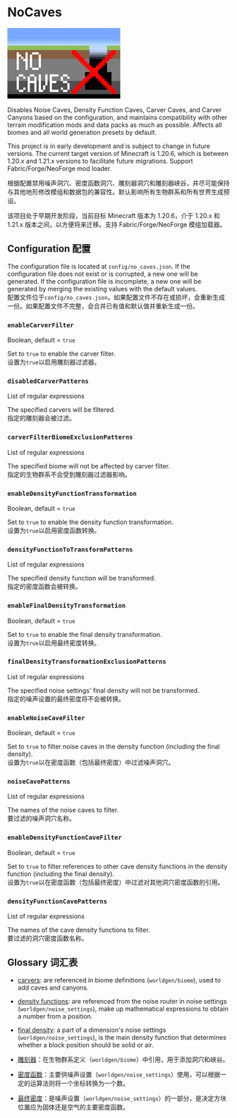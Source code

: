 # NoCaves
<img src="common/src/main/resources/assets/no_caves/logo.png" alt="logo" width="256"/>

Disables Noise Caves, Density Function Caves, Carver Caves, and Carver Canyons based on the configuration, and maintains compatibility with other terrain modification mods and data packs as much as possible. Affects all biomes and all world generation presets by default.

This project is in early development and is subject to change in future versions. The current target version of Minecraft is 1.20.6, which is between 1.20.x and 1.21.x versions to facilitate future migrations. Support Fabric/Forge/NeoForge mod loader.

根据配置禁用噪声洞穴、密度函数洞穴、雕刻器洞穴和雕刻器峡谷，并尽可能保持与其他地形修改模组和数据包的兼容性。默认影响所有生物群系和所有世界生成预设。

该项目处于早期开发阶段，当前目标 Minecraft 版本为 1.20.6，介于 1.20.x 和 1.21.x 版本之间，以方便将来迁移。支持 Fabric/Forge/NeoForge 模组加载器。

## Configuration 配置
The configuration file is located at `config/no_caves.json`. If the configuration file does not exist or is corrupted, a new one will be generated. If the configuration file is incomplete, a new one will be generated by merging the existing values with the default values.\
配置文件位于`config/no_caves.json`。如果配置文件不存在或损坏，会重新生成一份。如果配置文件不完整，会合并已有值和默认值并重新生成一份。

### `enableCarverFilter`
Boolean, default = `true`

Set to `true` to enable the carver filter.\
设置为`true`以启用雕刻器过滤器。

### `disabledCarverPatterns`
List of regular expressions

The specified carvers will be filtered.\
指定的雕刻器会被过滤。

### `carverFilterBiomeExclusionPatterns`
List of regular expressions

The specified biome will not be affected by carver filter.\
指定的生物群系不会受到雕刻器过滤器影响。

### `enableDensityFunctionTransformation`
Boolean, default = `true`

Set to `true` to enable the density function transformation.\
设置为`true`以启用密度函数转换。

### `densityFunctionToTransformPatterns`
List of regular expressions

The specified density function will be transformed.\
指定的密度函数会被转换。

### `enableFinalDensityTransformation`
Boolean, default = `true`

Set to `true` to enable the final density transformation.\
设置为`true`以启用最终密度转换。

### `finalDensityTransformationExclusionPatterns`
List of regular expressions

The specified noise settings' final density will not be transformed.\
指定的噪声设置的最终密度将不会被转换。

### `enableNoiseCaveFilter`
Boolean, default = `true`

Set to `true` to filter noise caves in the density function (including the final density).\
设置为`true`以在密度函数（包括最终密度）中过滤噪声洞穴。

### `noiseCavePatterns`
List of regular expressions

The names of the noise caves to filter.\
要过滤的噪声洞穴名称。

### `enableDensityFunctionCaveFilter`
Boolean, default = `true`

Set to `true` to filter references to other cave density functions in the density function (including the final density).\
设置为`true`以在密度函数（包括最终密度）中过滤对其他洞穴密度函数的引用。

### `densityFunctionCavePatterns`
List of regular expressions

The names of the cave density functions to filter.\
要过滤的洞穴密度函数名称。

## Glossary 词汇表
- [carvers](https://minecraft.wiki/w/Carver_definition): are referenced in biome definitions (`worldgen/biome`), used to add caves and canyons.
- [density functions](https://minecraft.wiki/w/Density_function): are referenced from the noise router in noise settings (`worldgen/noise_settings`), make up mathematical expressions to obtain a number from a position.
- [final density](https://minecraft.wiki/w/Noise_router#Final_density): a part of a dimension's noise settings (`worldgen/noise_settings`), is the main density function that determines whether a block position should be solid or air.


- [雕刻器](https://zh.minecraft.wiki/w/%E9%9B%95%E5%88%BB%E5%99%A8%E5%AE%9A%E4%B9%89%E6%A0%BC%E5%BC%8F)：在生物群系定义（`worldgen/biome`）中引用，用于添加洞穴和峡谷。
- [密度函数](https://zh.minecraft.wiki/w/%E5%AF%86%E5%BA%A6%E5%87%BD%E6%95%B0)：主要供噪声设置（`worldgen/noise_settings`）使用，可以根据一定的运算法则将一个坐标转换为一个数。
- [最终密度](https://zh.minecraft.wiki/w/%E5%99%AA%E5%A3%B0%E8%AE%BE%E7%BD%AE#%E5%AE%9A%E4%B9%89%E6%A0%BC%E5%BC%8F)：是噪声设置（`worldgen/noise_settings`）的一部分，是决定方块位置应为固体还是空气的主要密度函数。